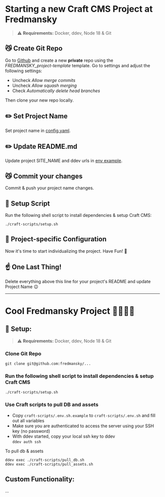 # Starting a new Craft CMS Project at Fredmansky

> ⚠️ **Requirements:** Docker, ddev, Node 18 & Git

## 😼 Create Git Repo
Go to [Github](https://github.com/) and create a new **private** repo using the *FREDMANSKY_project-template* template.
Go to settings and adjust the following settings:
- Uncheck *Allow merge commits*
- Uncheck *Allow squash merging*
- Check *Automatically delete head branches*

Then clone your new repo locally.

## ✏️ Set Project Name
Set project name in [config.yaml](./.ddev/config.yaml).

## ✏️ Update README.md
Update project SITE_NAME and ddev urls in [env example](./.env.example).

## 😼 Commit your changes
Commit & push your project name changes.

## 🚧 Setup Script
Run the following shell script to install dependencies & setup Craft CMS:
```
./craft-scripts/setup.sh
```

## 🚀 Project-specific Configuration
Now it's time to start individualizing the project. Have Fun! 🎉

## ☝️ One Last Thing!
Delete everything above this line for your project's README and update Project Name 😉
___

# Cool Fredmansky Project 🚀🔥✨🎉

## 💪 Setup:

> ⚠️ **Requirements:** Docker, ddev, Node 18 & Git

### Clone Git Repo
```
git clone git@github.com:fredmansky/...
```

### Run the following shell script to install dependencies & setup Craft CMS
```
./craft-scripts/setup.sh
```

### Use Craft scripts to pull DB and assets
- Copy `craft-scripts/.env.sh.example` to `craft-scripts/.env.sh` and fill out all variables
- Make sure you are authenticated to access the server using your SSH key (no password)
- With ddev started, copy your local ssh key to ddev  
  ```ddev auth ssh```

To pull db & assets
```
ddev exec ./craft-scripts/pull_db.sh
ddev exec ./craft-scripts/pull_assets.sh
```

## Custom Functionality:
...
